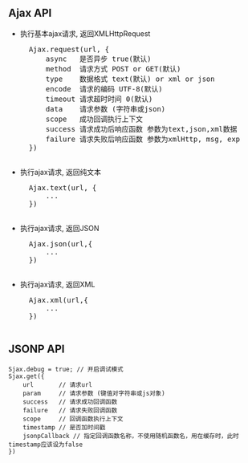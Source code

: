 ## Ajax API

+ 执行基本ajax请求, 返回XMLHttpRequest
	<pre>
	Ajax.request(url, {
		async   是否异步 true(默认)
		method  请求方式 POST or GET(默认)
		type	数据格式 text(默认) or xml or json
		encode  请求的编码 UTF-8(默认)
		timeout 请求超时时间 0(默认)
		data	请求参数 (字符串或json)
		scope   成功回调执行上下文
		success 请求成功后响应函数 参数为text,json,xml数据
		failure 请求失败后响应函数 参数为xmlHttp, msg, exp
	})
	</pre>
	
+ 执行ajax请求, 返回纯文本
	<pre>
	Ajax.text(url, {
		...
	})
	</pre>
	
+ 执行ajax请求, 返回JSON
	<pre>
	Ajax.json(url,{
		...
	})
	</pre>
	
+ 执行ajax请求, 返回XML
	<pre>
	Ajax.xml(url,{
		...
	})
	</pre>
	
## JSONP API
	Sjax.debug = true; // 开启调试模式
	Sjax.get({
		url	      // 请求url 
		param	  // 请求参数 (键值对字符串或js对象)
		success   // 请求成功回调函数
		failure   // 请求失败回调函数
		scope	  // 回调函数执行上下文
		timestamp // 是否加时间戳
		jsonpCallback // 指定回调函数名称，不使用随机函数名，用在缓存时，此时timestamp应该设为false
	})
